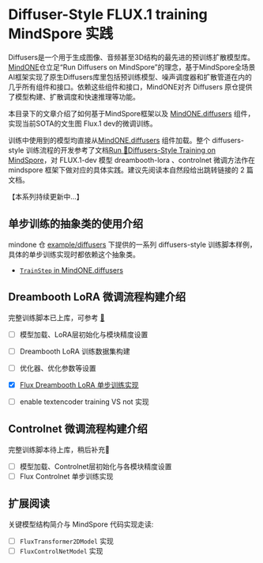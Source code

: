 # Diffuser-Style FLUX.1 training MindSpore 实践

Diffusers是一个用于生成图像、音频甚至3D结构的最先进的预训练扩散模型库。[MindONE](https://github.com/mindspore-lab/mindone)仓立足“Run Diffusers on MindSpore”的理念，基于MindSpore全场景AI框架实现了原生Diffusers库里包括预训练模型、噪声调度器和扩散管道在内的几乎所有组件和接口。依赖这些组件和接口，MindONE对齐 Diffusers 原仓提供了模型构建、扩散调度和快速推理等功能。

本目录下的文章介绍了如何基于MindSpore框架以及 [MindONE.diffusers](https://github.com/mindspore-lab/mindone/tree/master/mindone/diffusers#readme) 组件，实现当前SOTA的文生图 Flux.1 dev的微调训练。

训练中使用到的模型均直接从[MindONE.diffusers](https://github.com/mindspore-lab/mindone/tree/master/mindone/diffusers#readme) 组件加载。整个 diffusers-style 训练流程的开发参考了文档[Run 🤗Diffusers-Style Training on MindSpore](https://gist.github.com/townwish4git/3a181a1884747dfbbe4b31107ec02166)，对 FLUX.1-dev 模型 dreambooth-lora 、controlnet 微调方法作在 mindspore 框架下做对应的具体实践。建议先阅读本自然段给出跳转链接的 2 篇文档。

【本系列持续更新中...】

## 单步训练的抽象类的使用介绍
mindone 仓 [example/diffusers](https://github.com/mindspore-lab/mindone/tree/master/examples/diffusers) 下提供的一系列 diffusers-style 训练脚本样例，具体的单步训练实现时都依赖这个抽象类。
- [`TrainStep` in MindONE.diffusers](trainstep_in_mindone_diffusers.md)


## Dreambooth LoRA 微调流程构建介绍
完整训练脚本已上库，可参考 [🔗](https://github.com/mindspore-lab/mindone/blob/master/examples/diffusers/dreambooth/README_flux.md)
- [ ] 模型加载、LoRA层初始化与模块精度设置
- [ ] Dreambooth LoRA 训练数据集构建
- [ ] 优化器、优化参数等设置
- [x] [Flux Dreambooth LoRA 单步训练实现](flux_lora_train_step.md)
- [ ] enable textencoder training VS not 实现


## Controlnet 微调流程构建介绍
完整训练脚本待上库，稍后补充🔗
- [ ] 模型加载、Controlnet层初始化与各模块精度设置
- [ ] Flux Controlnet 单步训练实现

## 扩展阅读
关键模型结构简介与 MindSpore 代码实现走读:
- [ ] `FluxTransformer2DModel` 实现
- [ ] `FluxControlNetModel` 实现
